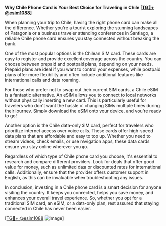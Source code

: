 **Why Chile Phone Card is Your Best Choice for Traveling in Chile [[TG💪+ @esim1088](https://t.me/s/esim1088)]**

When planning your trip to Chile, having the right phone card can make all the difference. Whether you're a tourist exploring the stunning landscapes of Patagonia or a business traveler attending conferences in Santiago, a reliable Chile phone card ensures you stay connected without breaking the bank.

One of the most popular options is the Chilean SIM card. These cards are easy to register and provide excellent coverage across the country. You can choose between prepaid and postpaid plans, depending on your needs. Prepaid plans are ideal if you want to control your expenses, while postpaid plans offer more flexibility and often include additional features like international calls and data roaming.

For those who prefer not to swap out their current SIM cards, a Chile eSIM is a fantastic alternative. An eSIM allows you to connect to local networks without physically inserting a new card. This is particularly useful for travelers who don't want the hassle of changing SIMs multiple times during their journey. Simply download the eSIM onto your device, and you're ready to go!

Another option is the Chile data-only SIM card, perfect for travelers who prioritize internet access over voice calls. These cards offer high-speed data plans that are affordable and easy to top up. Whether you need to stream videos, check emails, or use navigation apps, these data cards ensure you stay online wherever you go.

Regardless of which type of Chile phone card you choose, it's essential to research and compare different providers. Look for deals that offer good value for money, such as unlimited data or discounted rates for international calls. Additionally, ensure that the provider offers customer support in English, as this can be invaluable when troubleshooting any issues.

In conclusion, investing in a Chile phone card is a smart decision for anyone visiting the country. It keeps you connected, helps you save money, and enhances your overall travel experience. So, whether you opt for a traditional SIM card, an eSIM, or a data-only plan, rest assured that staying connected in Chile has never been easier.

[[TG💪+ @esim1088](https://t.me/s/esim1088) ![Image](https://i.postimg.cc/Y0z9fWf4/image.png)]
